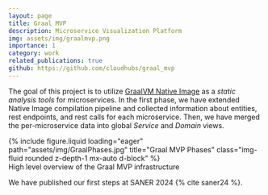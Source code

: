 ```yaml
---
layout: page
title: Graal MVP
description: Microservice Visualization Platform
img: assets/img/graalmvp.png
importance: 1
category: work
related_publications: true
github: https://github.com/cloudhubs/graal_mvp
---
```


The goal of this project is to utilize [GraalVM Native Image](https://www.graalvm.org/latest/reference-manual/native-image/) as a _static analysis tools_ for microservices. In the first phase, we have extended Native Image compilation pipeline and collected information about entities, rest endpoints, and rest calls for each microservice. Then, we have merged the per-microservice data into global _Service_ and _Domain_ views.

<div class="row">
    <div class="col-sm"></div>
    <div class="col-8">
    {% include figure.liquid loading="eager" path="assets/img/GraalPhases.jpg" title="Graal MVP Phases" class="img-fluid rounded z-depth-1 mx-auto d-block" %}
    </div>
    <div class="col-sm"></div>
</div>
<div class="caption">
    High level overview of the Graal MVP infrastructure
</div>

We have published our first steps at SANER 2024 {% cite saner24 %}.
